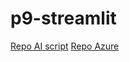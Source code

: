 # p9-streamlit
[Repo AI script](https://github.com/DerrazSofiane/p9)
[Repo Azure](https://github.com/DerrazSofiane/p9-azure)
